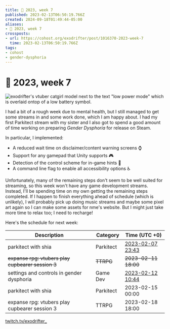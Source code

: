 ```yaml
---
title: 📅 2023, week 7
published: 2023-02-13T06:50:19.766Z
created: 2024-09-18T01:49:44-05:00
aliases:
- 📅 2023, week 7
crossposts:
- url: https://cohost.org/exodrifter/post/1016370-2023-week-7
  time: 2023-02-13T06:50:19.766Z
tags:
- cohost
- gender-dysphoria
---
```


# 📅 2023, week 7

![exodrifter's vtuber catgirl model next to the text "low power mode" which is overlaid ontop of a low battery symbol.](20230213065019-banner7.png)

I had a bit of a rough week due to mental health, but I still managed to get some streams in and some work done, which I am happy about. I had my first Parkitect stream with my sister and I also got to spend a good amount of time working on preparing _Gender Dysphoria_ for release on Steam.

In particular, I implemented:

- A reduced wait time on disclaimer/content warning screens ⌚
- Support for any gamepad that Unity supports 🎮
- Detection of the control scheme for in-game hints 💬
- A command line flag to enable all accessibility options ♿

Unfortunately, many of the remaining steps don't seem to be well suited for streaming, so this week won't have any game development streams. Instead, I'll be spending time on my own getting the remaining steps completed. If I happen to finish everything ahead of schedule (which is unlikely), I will probably pick up doing music streams and maybe some pixel art again so I can make some assets for nme's website. But I might just take more time to relax too; I need to recharge!

Here's the schedule for next week:

|Description|Category|Time (UTC +0)|
|---|---|---|
|parkitect with shia|Parkitect|[2023-02-07 23:43](https://vods.exodrifter.space/2023/02/07/2343)|
|~~expanse rpg: vtubers play cupbearer session 3~~|~~TTRPG~~|~~2023-02-11 18:00~~|
|settings and controls in gender dysphoria|Game Dev|[2023-02-12 10:44](https://vods.exodrifter.space/2023/02/12/1044)|
|parkitect with shia|Parkitect|2023-02-15 00:00|
|expanse rpg: vtubers play cupbearer session 3|TTRPG|2023-02-18 18:00|

[twitch.tv/exodrifter_](https://twitch.tv/exodrifter_)
